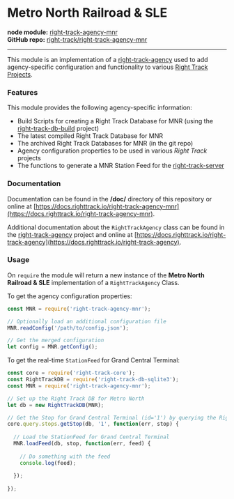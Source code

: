 Metro North Railroad & SLE
==========================

**node module:** [right-track-agency-mnr](https://www.npmjs.com/package/right-track-agency-mnr)  
**GitHub repo:** [right-track/right-track-agency-mnr](https://github.com/right-track/right-track-agency-mnr)

---

This module is an implementation of a [right-track-agency](https://github.com/right-track/right-track-agency) 
used to add agency-specific configuration and functionality to various [Right Track Projects](https://github.com/right-track).

### Features

This module provides the following agency-specific information:

* Build Scripts for creating a Right Track Database for MNR (using the [right-track-db-build](https://github.com/right-track/right-track-db-build) project)
* The latest compiled Right Track Database for MNR
* The archived Right Track Databases for MNR (in the git repo)
* Agency configuration properties to be used in various _Right Track_ projects
* The functions to generate a MNR Station Feed for the [right-track-server](https://github.com/right-track/right-track-server) 

### Documentation

Documentation can be found in the **/doc/** directory of this repository 
or online at [https://docs.righttrack.io/right-track-agency-mnr](https://docs.righttrack.io/right-track-agency-mnr).

Additional documentation about the `RightTrackAgency` class can be found in the 
[right-track-agency](https://github.com/right-track/right-track-agency) project 
and online at [https://docs.righttrack.io/right-track-agency](https://docs.righttrack.io/right-track-agency).

### Usage

On `require` the module will return a new instance of the **Metro North Railroad 
& SLE** implementation of a `RightTrackAgency` Class.

To get the agency configuration properties:
```javascript
const MNR = require('right-track-agency-mnr');

// Optionally load an additional configuration file
MNR.readConfig('/path/to/config.json');

// Get the merged configuration
let config = MNR.getConfig();
``` 

To get the real-time `StationFeed` for Grand Central Terminal:
```javascript
const core = require('right-track-core');
const RightTrackDB = require('right-track-db-sqlite3');
const MNR = require('right-track-agency-mnr');

// Set up the Right Track DB for Metro North
let db = new RightTrackDB(MNR);

// Get the Stop for Grand Central Terminal (id='1') by querying the RightTrackDB
core.query.stops.getStop(db, '1', function(err, stop) {
  
  // Load the StationFeed for Grand Central Terminal
  MNR.loadFeed(db, stop, function(err, feed) {
    
    // Do something with the feed
    console.log(feed);
    
  });
  
});
```